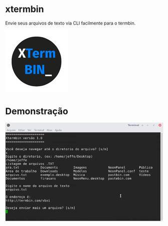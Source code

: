 # xtermbin
Envie seus arquivos de texto via CLI facilmente para o termbin.

![alt tag](https://raw.githubusercontent.com/emmilinux/xtermbin/master/xtermbin.png)


# Demonstração
![alt tag](https://raw.githubusercontent.com/emmilinux/xtermbin/master/xtermbindemo.png)
